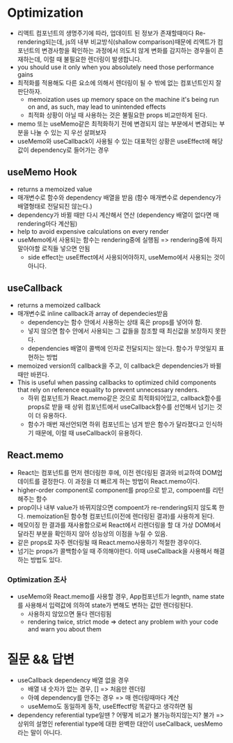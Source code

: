 # Optimization

  * 리액트 컴포넌트의 생명주기에 따라, 업데이트 된 정보가 존재할때마다 Re-rendering되는데, js의 내부 비교방식(shallow comparison)때문에 리액트가 컴포넌트의 변경사항을 확인하는 과정에서 의도치 않게 변화를 감지하는 경우들이 존재하는데, 이럴 때 불필요한 렌더링이 발생합니다.
  * you should use it only when you absolutely need those performance gains
  * 최적화를 적용해도 다른 요소에 의해서 렌더링이 될 수 밖에 없는 컴포넌트인지 잘 판단하자.
    * memoization uses up memory space on the machine it's being run on and, as such, may lead to unintended effects
    * 최적화 상황이 아닐 때 사용하는 것은 불필요한 props 비교만하게 된다.
  * memo 또는 useMemo같은 최적화하기 전에 변경되지 않는 부분에서 변경되는 부분을 나눌 수 있는 지 우선 살펴보자
  * useMemo와 useCallback이 사용될 수 있는 대표적인 상황은 useEffect에 해당값이 dependency로 들어가는 경우
  

  ## useMemo Hook

  * returns a memoized value
  * 매개변수로 함수와 dependency 배열을 받음 (함수 매개변수로 dependency가 배열형태로 전달되진 않는다.)
  * dependency가 바뀔 때만 다시 계산해서 연산 (dependency 배열이 없다면 매 rendering마다 계산됨)
  * help to avoid expensive calculations on every render
  * useMemo에서 사용되는 함수는 rendering중에 실행됨 => rendering중에 하지말아야할 로직들 넣으면 안됨
    * side effect는 useEffect에서 사용되어야하지, useMemo에서 사용되는 것이 아니다.
  
  ## useCallback 

  * returns a memoized callback
  * 매개변수로 inline callback과 array of dependecies받음
    * dependency는 함수 안에서 사용하는 상태 혹은 props를 넣어야 함.
    * 넣지 않으면 함수 안에서 사용되는 그 값들을 참조할 때 최신값을 보장하지 못한다.
    * dependencies 배열이 콜백에 인자로 전달되지는 않는다. 함수가 무엇일지 표현하는 방법
  * memoized version의 callback을 주고, 이 callback은 dependencies가 바뀔때만 바뀐다.
  * This is useful when passing callbacks to optimized child components that rely on reference equality to prevent unnecessary renders.
    * 하위 컴포넌트가 React.memo같은 것으로 최적화되어있고, callback함수를 props로 받을 때 상위 컴포넌트에서 useCallback함수를 선언해서 넘기는 것이 더 유용하다.
    * 함수가 매번 재선언되면 하위 컴포넌트는 넘겨 받은 함수가 달라졌다고 인식하기 때문에, 이럴 때 useCallback이 유용하다.

  ## React.memo

  * React는 컴포넌트를 먼저 렌더링한 후에, 이전 렌더링된 결과와 비교하여 DOM업데이트를 결정한다. 이 과정을 더 빠르게 하는 방법이 React.memo이다.
  * higher-order component로 component를 prop으로 받고, compoent를 리턴해주는 함수
  * prop이나 내부 value가 바뀌지않으면 compoent가 re-rendering되지 않도록 한다. memoization된 함수형 컴포넌트(이전에 렌더링된 결과)를 사용하게 된다. 
  * 메모이징 한 결과를 재사용함으로써 React에서 리렌더링을 할 대 가상 DOM에서 달라진 부분을 확인하지 않아 성능상의 이점을 누릴 수 있음.
  * 같은 props로 자주 렌더링될 때 React.memo사용하기 적절한 경우이다.
  * 넘기는 props가 콜백함수일 때 주의해야한다. 이때 useCallback을 사용해서 해결하는 방법도 있다.

### Optimization 조사

* useMemo와 React.memo를 사용할 경우, App컴포넌트가 legnth, name state를 사용해서 입력값에 의하여 state가 변해도 변하는 값만 렌더링된다.
  * 사용하지 않았으면 둘다 렌더링됨
  * rendering twice, strict mode => detect any problem with your code and warn you about them

# 질문 && 답변

  * useCallback dependency 배열 없을 경우
    * 배열 내 숫자가 없는 경우, [] => 처음만 렌더링
    * 아예 dependency를 안주는 경우 =>  매 렌더링때마다 계산
    * useMemo도 동일하게 동작, useEffectf랑 똑같다고 생각하면 됨
  * dependency referential type일땐 ? 어떻게 비교가 불가능하지않는지? 불가 => 상위의 설명인 referential type에 대한 완벽한 대안이 useCallback, uesMemo라는 말이 아니다.